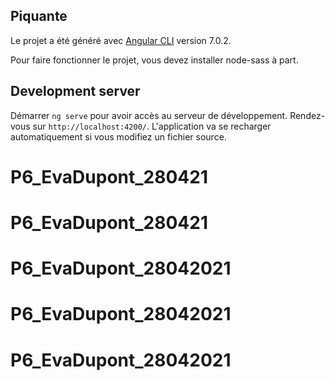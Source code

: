 ## Piquante

Le projet a été généré avec [Angular CLI](https://github.com/angular/angular-cli) version 7.0.2.

Pour faire fonctionner le projet, vous devez installer node-sass à part.

## Development server

Démarrer `ng serve` pour avoir accès au serveur de développement. Rendez-vous sur `http://localhost:4200/`. L'application va se recharger automatiquement si vous modifiez un fichier source.
# P6_EvaDupont_280421
# P6_EvaDupont_280421
# P6_EvaDupont_28042021
# P6_EvaDupont_28042021
# P6_EvaDupont_28042021
